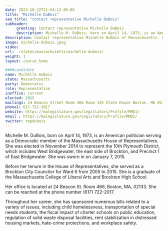 ```yaml
---
date: 2023-10-22T11:54:12-05:00
title: "Michelle DuBois"
seo_title: "contact representative Michelle DuBois"
subheader:
     greeting: Contact representative Michelle DuBois
     description: Michelle M. DuBois, born on April 14, 1973, is an American politician serving as a Democratic member of the Massachusetts House of Representatives. She was elected in November 2014 to represent the 10th Plymouth District.
description: Contact representative Michelle DuBois of Massachusetts. Contact information for Michelle DuBois includes email address, phone number, and mailing address.
image: michelle-dubois.jpeg
video:
url:  /states/massachusetts/michelle-dubois/
weight: 1
layout: course_home

####candidate
name: Michelle DuBois
state: Massachusetts
party: Democratic
role: Representative
inoffice: current
elected: 2015
mailing1: 24 Beacon Street Room 466 Room 145 State House Boston, MA 02133
phone1: 617-722-2017
website: https://malegislature.gov/Legislators/Profile/MMD1/
email : https://malegislature.gov/Legislators/Profile/MMD1/
twitter: repdubois
---
```


Michelle M. DuBois, born on April 14, 1973, is an American politician serving as a Democratic member of the Massachusetts House of Representatives. She was elected in November 2014 to represent the 10th Plymouth District, which includes West Bridgewater, the east side of Brockton, and Precinct 1 of East Bridgewater. She was sworn in on January 7, 2015.

Before her tenure in the House of Representatives, she served as a Brockton City Councilor for Ward 6 from 2005 to 2015. She is a graduate of the Massachusetts College of Liberal Arts and Brockton High School.

Her office is located at 24 Beacon St. Room 466, Boston, MA, 02133. She can be reached at the phone number (617) 722-2017.

Throughout her career, she has sponsored numerous bills related to a variety of issues, including child homelessness, transportation of special needs students, the fiscal impact of charter schools on public education, regulation of solid waste disposal facilities, rent stabilization in distressed housing markets, hate-crime protections, and workplace safety.
